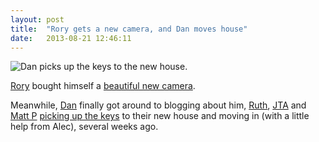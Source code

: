 ```yaml
---
layout: post
title:  "Rory gets a new camera, and Dan moves house"
date:   2013-08-21 12:46:11
---
```


![Dan picks up the keys to the new house.](http://www.scatmania.org/wp-content/uploads/2013/08/DSCF1073-300x225.jpg)

[Rory][rory] bought himself a [beautiful new camera](http://lightpriority.net/2013/08/the-right-stuff/).

Meanwhile, [Dan][dan] finally got around to blogging about him, [Ruth][ruth], [JTA][jta] and [Matt P][matt-p] [picking up the keys](http://www.scatmania.org/2013/08/21/buying-a-house-part-6/) to their new house and moving in (with a little help from Alec), several weeks ago.

[adam-g]:  http://strokeyadam.livejournal.com/
[adam-w]:  http://www.ad-space.org.uk/
[andy-k]:  http://theguidemark3.livejournal.com/
[andy-r]:  http://selfdoubtgun.wordpress.com/
[beth]:    http://littlegreenbeth.livejournal.com/
[bryn]:    http://randomlyevil.org.uk/
[claire]:  http://nowebsite.co.uk/blog/
[dan]:     http://www.scatmania.org/
[ele]:     http://ele-is-crazy.livejournal.com/
[fiona]:   http://fionafish.wordpress.com/
[hayley]:  http://leelee1983.livejournal.com/
[jen]:     http://scleip.livejournal.com/
[jimmy]:   http://vikingjim.livejournal.com/
[jta]:     http://blog.electricquaker.co.uk/
[kit]:     http://reaperkit.wordpress.com/
[liz]:     http://norasdollhouse.livejournal.com/
[malbo21]: http://malbo21.wordpress.com/
[matt-p]:  http://myzelik.livejournal.com/
[matt-r]:  http://matt-inthe-hat.livejournal.com/
[paul]:    http://blog.pacifist.co.uk/
[penny]:   http://thepennyfaerie.livejournal.com/
[pete]:    http://loonybin345.livejournal.com/
[rory]:    http://razinaber.livejournal.com/
[ruth]:    http://fleeblewidget.co.uk/
[sarah]:   http://starlight-sarah.livejournal.com/
[sian]:    http://elgingerbread.wordpress.com/
